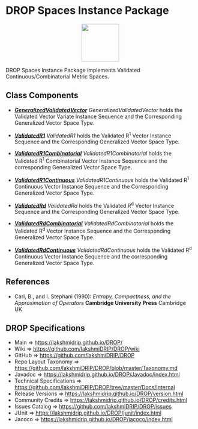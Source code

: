 # DROP Spaces Instance Package

<p align="center"><img src="https://github.com/lakshmiDRIP/DROP/blob/master/DRIP_Logo.gif?raw=true" width="100"></p>

DROP Spaces Instance Package implements Validated Continuous/Combinatorial Metric Spaces.


## Class Components

 * [***GeneralizedValidatedVector***](https://github.com/lakshmiDRIP/DROP/tree/master/src/main/java/org/drip/spaces/instance/GeneralizedValidatedVector.java)
 <i>GeneralizedValidatedVector</i> holds the Validated Vector Variate Instance Sequence and the Corresponding
 Generalized Vector Space Type.

 * [***ValidatedR1***](https://github.com/lakshmiDRIP/DROP/tree/master/src/main/java/org/drip/spaces/instance/ValidatedR1.java)
 <i>ValidatedR1</i> holds the Validated R<sup>1</sup> Vector Instance Sequence and the Corresponding
 Generalized Vector Space Type.

 * [***ValidatedR1Combinatorial***](https://github.com/lakshmiDRIP/DROP/tree/master/src/main/java/org/drip/spaces/instance/ValidatedR1Combinatorial.java)
 <i>ValidatedR1Combinatorial</i> holds the Validated R<sup>1</sup> Combinatorial Vector Instance Sequence and
 the corresponding Generalized Vector Space Type.

 * [***ValidatedR1Continuous***](https://github.com/lakshmiDRIP/DROP/tree/master/src/main/java/org/drip/spaces/instance/ValidatedR1Continuous.java)
 <i>ValidatedR1Continuous</i> holds the Validated R<sup>1</sup> Continuous Vector Instance Sequence and the
 Corresponding Generalized Vector Space Type.

 * [***ValidatedRd***](https://github.com/lakshmiDRIP/DROP/tree/master/src/main/java/org/drip/spaces/instance/ValidatedRd.java)
 <i>ValidatedRd</i> holds the Validated R<sup>d</sup> Vector Instance Sequence and the Corresponding
 Generalized Vector Space Type.

 * [***ValidatedRdCombinatorial***](https://github.com/lakshmiDRIP/DROP/tree/master/src/main/java/org/drip/spaces/instance/ValidatedRdCombinatorial.java)
 <i>ValidatedRdCombinatorial</i> holds the Validated R<sup>d</sup> Vector Instance Sequence and the
 Corresponding Generalized Vector Space Type.

 * [***ValidatedRdContinuous***](https://github.com/lakshmiDRIP/DROP/tree/master/src/main/java/org/drip/spaces/instance/ValidatedRdContinuous.java)
 <i>ValidatedRdContinuous</i> holds the Validated R<sup>d</sup> Continuous Vector Instance Sequence and the
 corresponding Generalized Vector Space Type.


## References

 * Carl, B., and I. Stephani (1990): <i>Entropy, Compactness, and the Approximation of Operators</i>
 <b>Cambridge University Press</b> Cambridge UK


## DROP Specifications

 * Main                     => https://lakshmidrip.github.io/DROP/
 * Wiki                     => https://github.com/lakshmiDRIP/DROP/wiki
 * GitHub                   => https://github.com/lakshmiDRIP/DROP
 * Repo Layout Taxonomy     => https://github.com/lakshmiDRIP/DROP/blob/master/Taxonomy.md
 * Javadoc                  => https://lakshmidrip.github.io/DROP/Javadoc/index.html
 * Technical Specifications => https://github.com/lakshmiDRIP/DROP/tree/master/Docs/Internal
 * Release Versions         => https://lakshmidrip.github.io/DROP/version.html
 * Community Credits        => https://lakshmidrip.github.io/DROP/credits.html
 * Issues Catalog           => https://github.com/lakshmiDRIP/DROP/issues
 * JUnit                    => https://lakshmidrip.github.io/DROP/junit/index.html
 * Jacoco                   => https://lakshmidrip.github.io/DROP/jacoco/index.html
